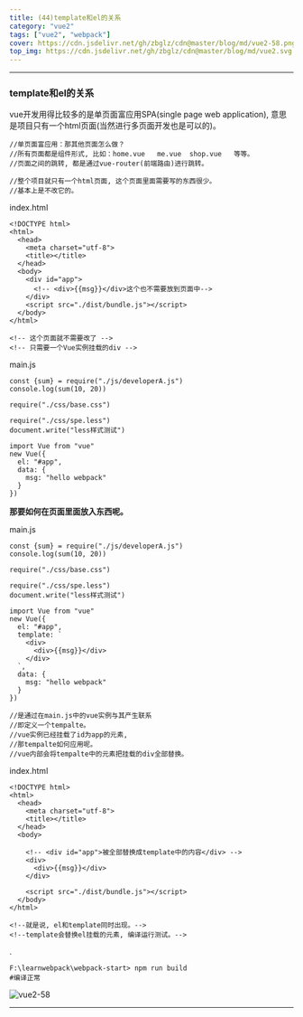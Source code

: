 ```yaml
---
title: (44)template和el的关系
category: "vue2"
tags: ["vue2", "webpack"]
cover: https://cdn.jsdelivr.net/gh/zbglz/cdn@master/blog/md/vue2-58.png
top_img: https://cdn.jsdelivr.net/gh/zbglz/cdn@master/blog/md/vue2.svg
---
```


***

### template和el的关系

vue开发用得比较多的是单页面富应用SPA(single page web application), 意思是项目只有一个html页面(当然进行多页面开发也是可以的)。


    //单页面富应用：那其他页面怎么做？
    //所有页面都是组件形式, 比如：home.vue   me.vue  shop.vue   等等。
    //页面之间的跳转, 都是通过vue-router(前端路由)进行跳转。
    
    //整个项目就只有一个html页面, 这个页面里面需要写的东西很少。
    //基本上是不改它的。

index.html


    <!DOCTYPE html>
    <html>
      <head>
        <meta charset="utf-8">
        <title></title>
      </head>
      <body>
        <div id="app">
          <!-- <div>{{msg}}</div>这个也不需要放到页面中-->
        </div>
        <script src="./dist/bundle.js"></script>
      </body>
    </html>
    
    <!-- 这个页面就不需要改了 -->
    <!-- 只需要一个Vue实例挂载的div -->

main.js


    const {sum} = require("./js/developerA.js")
    console.log(sum(10, 20))
    
    require("./css/base.css")
    
    require("./css/spe.less")
    document.write("less样式测试")
    
    import Vue from "vue"
    new Vue({
      el: "#app",
      data: {
        msg: "hello webpack"
      }
    })

**那要如何在页面里面放入东西呢。**

main.js

    const {sum} = require("./js/developerA.js")
    console.log(sum(10, 20))
    
    require("./css/base.css")
    
    require("./css/spe.less")
    document.write("less样式测试")
    
    import Vue from "vue"
    new Vue({
      el: "#app",
      template: `
        <div>
          <div>{{msg}}</div>
        </div>
      `,
      data: {
        msg: "hello webpack"
      }
    })
    
    //是通过在main.js中的vue实例与其产生联系
    //即定义一个tempalte。
    //vue实例已经挂载了id为app的元素, 
    //那tempalte如何应用呢。
    //vue内部会将tempalte中的元素把挂载的div全部替换。

index.html


    <!DOCTYPE html>
    <html>
      <head>
        <meta charset="utf-8">
        <title></title>
      </head>
      <body>
      
        <!-- <div id="app">被全部替换成template中的内容</div> -->
        <div>
          <div>{{msg}}</div>
        </div>
        
        <script src="./dist/bundle.js"></script>
      </body>
    </html>
    
    <!--就是说, el和template同时出现。-->
    <!--template会替换el挂载的元素, 编译运行测试。-->

.


    F:\learnwebpack\webpack-start> npm run build
    #编译正常


![vue2-58](https://cdn.jsdelivr.net/gh/zbglz/cdn@master/blog/md/vue2-58.png)


***